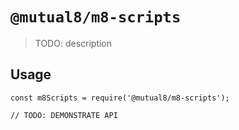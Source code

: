 # `@mutual8/m8-scripts`

> TODO: description

## Usage

```
const m8Scripts = require('@mutual8/m8-scripts');

// TODO: DEMONSTRATE API
```
